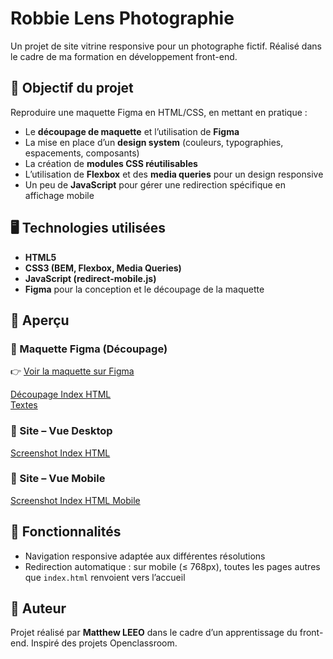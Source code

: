 # Robbie Lens Photographie  

Un projet de site vitrine responsive pour un photographe fictif. Réalisé dans le cadre de ma formation en développement front-end.  

## 🎯 Objectif du projet  
Reproduire une maquette Figma en HTML/CSS, en mettant en pratique :  
- Le **découpage de maquette** et l’utilisation de **Figma**  
- La mise en place d’un **design system** (couleurs, typographies, espacements, composants)  
- La création de **modules CSS réutilisables**  
- L’utilisation de **Flexbox** et des **media queries** pour un design responsive  
- Un peu de **JavaScript** pour gérer une redirection spécifique en affichage mobile  

## 🖥️ Technologies utilisées  
- **HTML5**  
- **CSS3 (BEM, Flexbox, Media Queries)**  
- **JavaScript (redirect-mobile.js)**  
- **Figma** pour la conception et le découpage de la maquette  

## 📸 Aperçu  

### 🔹 Maquette Figma (Découpage)  
👉 [Voir la maquette sur Figma](https://www.figma.com/design/u4xOXhmyVGzpIqBAcvO1kz/Maquette-HTML---CSS-desktop---mobile---decoupage?node-id=193601-78)  

[Découpage Index HTML](assets/img/decoupageIndexHTML.jpg)  
[Textes](assets/img/textes.jpg)  

### 🔹 Site – Vue Desktop  
[Screenshot Index HTML](assets/img/screenshotIndexHTML.png)  

### 🔹 Site – Vue Mobile  
[Screenshot Index HTML Mobile](assets/img/screenshotIndexHTMLmobileView.png)  

## 🚀 Fonctionnalités  
- Navigation responsive adaptée aux différentes résolutions  
- Redirection automatique : sur mobile (≤ 768px), toutes les pages autres que `index.html` renvoient vers l’accueil  

## 👤 Auteur  
Projet réalisé par **Matthew LEEO** dans le cadre d’un apprentissage du front-end. Inspiré des projets Openclassroom.
